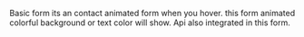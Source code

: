  Basic form its an contact animated form when you hover.
 this form animated colorful background or text color will show.
 Api also integrated in this form.
